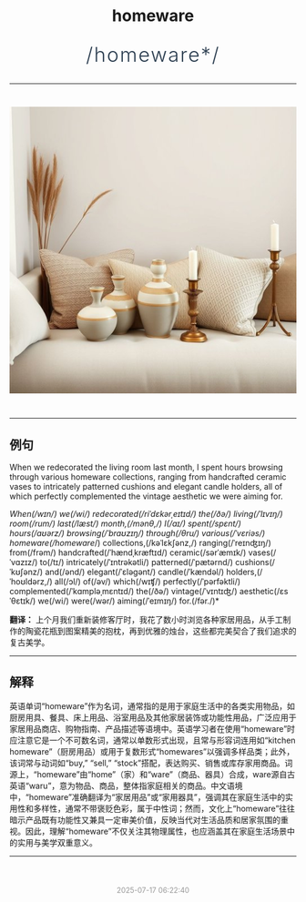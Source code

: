 <div align="center">

# homeware

<div style="margin: 30px 0;">
<h1 style="font-size: 2.5em; font-weight: 300; letter-spacing: 2px; margin: 0; color: #2c3e50;">
/homeware*/
</h1>
</div>

</div>

---

<div align="center" style="margin: 40px 0;">

![homeware](images/homeware.png)

</div>

---

## 例句

When we redecorated the living room last month, I spent hours browsing through various homeware collections, ranging from handcrafted ceramic vases to intricately patterned cushions and elegant candle holders, all of which perfectly complemented the vintage aesthetic we were aiming for.

*When(/wɪn/) we(/wi/) redecorated(/riˈdɛkərˌeɪtɪd/) the(/ðə/) living(/ˈlɪvɪŋ/) room(/rum/) last(/læst/) month,(/mənθ,/) I(/aɪ/) spent(/spɛnt/) hours(/aʊərz/) browsing(/ˈbraʊzɪŋ/) through(/θru/) various(/ˈvɛriəs/) homeware(/homeware*/) collections,(/kəˈlɛkʃənz,/) ranging(/ˈreɪnʤɪŋ/) from(/frəm/) handcrafted(/ˈhændˌkræftɪd/) ceramic(/sərˈæmɪk/) vases(/ˈvɑzɪz/) to(/tɪ/) intricately(/ˈɪntrəkətli/) patterned(/ˈpætərnd/) cushions(/ˈkʊʃənz/) and(/ənd/) elegant(/ˈɛləgənt/) candle(/ˈkændəl/) holders,(/ˈhoʊldərz,/) all(/ɔl/) of(/əv/) which(/wɪʧ/) perfectly(/ˈpərfəktli/) complemented(/ˈkɑmpləˌmɛntɪd/) the(/ðə/) vintage(/ˈvɪntɪʤ/) aesthetic(/ɛsˈθɛtɪk/) we(/wi/) were(/wər/) aiming(/ˈeɪmɪŋ/) for.(/fər./)*

**翻译：** 上个月我们重新装修客厅时，我花了数小时浏览各种家居用品，从手工制作的陶瓷花瓶到图案精美的抱枕，再到优雅的烛台，这些都完美契合了我们追求的复古美学。

---

## 解释

英语单词“homeware”作为名词，通常指的是用于家庭生活中的各类实用物品，如厨房用具、餐具、床上用品、浴室用品及其他家居装饰或功能性用品，广泛应用于家居用品商店、购物指南、产品描述等语境中。英语学习者在使用“homeware”时应注意它是一个不可数名词，通常以单数形式出现，且常与形容词连用如“kitchen homeware”（厨房用品）或用于复数形式“homewares”以强调多样品类；此外，该词常与动词如“buy,” “sell,” “stock”搭配，表达购买、销售或库存家用商品。词源上，“homeware”由“home”（家）和“ware”（商品、器具）合成，ware源自古英语“waru”，意为物品、商品，整体指家庭相关的商品。中文语境中，“homeware”准确翻译为“家居用品”或“家用器具”，强调其在家庭生活中的实用性和多样性，通常不带褒贬色彩，属于中性词；然而，文化上“homeware”往往暗示产品既有功能性又兼具一定审美价值，反映当代对生活品质和居家氛围的重视。因此，理解“homeware”不仅关注其物理属性，也应涵盖其在家庭生活场景中的实用与美学双重意义。


---

<div align="center" style="margin-top: 50px;">
<small style="color: #999; font-size: 0.9em;">2025-07-17 06:22:40</small>
</div>
